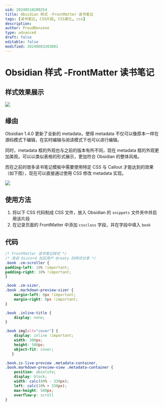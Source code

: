 ```yaml
---
uid: 20240518200254
title: Obsidian 样式 -FrontMatter 读书笔记
tags: [读书笔记, CSS片段, CSS美化, css]
description: 
author: ProudBenzene
type: advanced
draft: false
editable: false
modified: 20240603203801
---
```


# Obsidian 样式 -FrontMatter 读书笔记

## 样式效果展示

![](https://cdn.pkmer.cn/images/202405191522926.png!pkmer)

## 缘由

Obsidian 1.4.0 更新了全新的 metadata，使得 metadata 不仅可以像原本一样在源码模式下编辑，在实时编辑与阅读模式下也可以进行编辑。

同时，metadata 框的外观也与之前的版本有所不同，现在 metadata 框的外观更加美观，可以以类似表格的形式展示，更加符合 Obsidian 的整体风格。

而在之前的很多读书笔记模板中需要使用特定 CSS 与 Callout 才能达到的效果（如下图），现在可以直接通过使用 CSS 修改 metadata 实现。

![](https://cdn.pkmer.cn/images/202406011914632.png!pkmer)

## 使用方法

1. 将以下 CSS 代码制成 CSS 文件，放入 Obsidian 的 `snippets` 文件夹中并启用该片段
2. 在记录页面的 FrontMatter 中添加 `cssclass` 字段，并在字段中填入 `book`

## 代码

```css
/* FrontMatter 读书笔记样式 */
/* 来自 Discord 社区用户 @reaty 的样式分享 */
.book .cm-scroller {
padding-left: 10% !important;
padding-right: 10% !important;
} 

.book .cm-sizer,
.book .markdown-preview-sizer {
    margin-left: 0px !important;
    margin-right: 0px !important;
}

.book .inline-title {
    display: none;
}

.book img[alt="cover"] {
    display: inline !important;
    width: 300px;
    height: 500px;
    object-fit: cover;
   }

.book.is-live-preview .metadata-container,
.book.markdown-preview-view .metadata-container {
    position: absolute;
    display: block;
    width: calc(80% - 330px);
    left: calc(10% + 330px);
    max-height: 500px;
    overflow-y: scroll
}
```